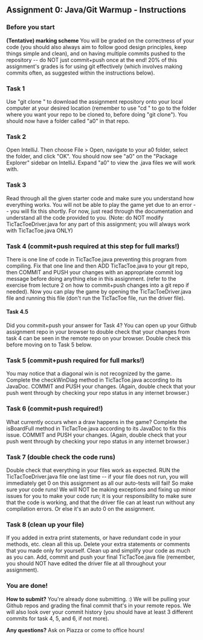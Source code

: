 ## Assignment 0: Java/Git Warmup - Instructions

### Before you start

**(Tentative) marking scheme** You will be graded on the correctness of your code (you should also always aim to follow good design principles, keep things simple and clean), and on having multiple commits pushed to the repository -- do NOT just commit+push once at the end! 20\% of this assignment's grades is for using git effectively (which involves making commits often, as suggested within the instructions below).

### Task 1

Use "git clone <url>" to download the assignment repository onto your local computer at your desired location (remember to use "cd <directory name>" to go to the folder where you want your repo to be cloned to, before doing "git clone"). You should now have a folder called "a0" in that repo.

### Task 2

Open IntelliJ. Then choose File > Open, navigate to your a0 folder, select the folder, and click "OK". You should now see "a0" on the "Package Explorer" sidebar on IntelliJ. Expand "a0" to view the .java files we will work with.

### Task 3

Read through all the given starter code and make sure you understand how everything works. You will not be able to play the game yet due to an error -- you will fix this shortly. For now, just read through the documentation and understand all the code provided to you. (Note: do NOT modify TicTacToeDriver.java for any part of this assignment; you will always work with TicTacToe.java ONLY)

### Task 4 (commit+push required at this step for full marks!)

There is one line of code in TicTacToe.java preventing this program from compiling. Fix that one line and then ADD TicTacToe.java to your git repo, then COMMIT and PUSH your changes with an appropriate commit log message before doing anything else in this assignment. (refer to the exercise from lecture 2 on how to commit+push changes into a git repo if needed). Now you can play the game by opening the TicTacToeDriver.java file and running this file (don't run the TicTacToe file, run the driver file).

#### Task 4.5

Did you commit+push your answer for Task 4? You can open up your Github assignment repo in your browser to double check that your changes from task 4 can be seen in the remote repo on your browser. Double check this before moving on to Task 5 below.

### Task 5 (commit+push required for full marks!)

You may notice that a diagonal win is not recognized by the game. Complete the checkWinDiag method in TicTacToe.java according to its JavaDoc. COMMIT and PUSH your changes. (Again, double check that your push went through by checking your repo status in any internet browser.)

### Task 6 (commit+push required!)

What currently occurs when a draw happens in the game? Complete the isBoardFull method in TicTacToe.java according to its JavaDoc to fix this issue. COMMIT and PUSH your changes. (Again, double check that your push went through by checking your repo status in any internet browser.)

### Task 7 (double check the code runs)

Double check that everything in your files work as expected. RUN the TicTacToeDriver.java file one last time -- if your file does not run, you will immediately get 0 on this assignment as all our auto-tests will fail! So make sure your code runs! We will NOT be making exceptions and fixing up minor issues for you to make your code run; it is your responsibility to make sure that the code is working, and that the driver file can at least run without any compilation errors. Or else it's an auto 0 on the assignment.

### Task 8 (clean up your file)

If you added in extra print statements, or have redundant code in your methods, etc. clean all this up. Delete your extra statements or comments that you made only for yourself. Clean up and simplify your code as much as you can. Add, commit and push your final TicTacToe.java file (remember, you should NOT have edited the driver file at all throughout your assignment).

### You are done!

**How to submit?** You're already done submitting. :) We will be pulling your Github repos and grading the final commit that's in your remote repos. We will also look over your commit history (you should have at least 3 different commits for task 4, 5, and 6, if not more).

**Any questions?** Ask on Piazza or come to office hours!
